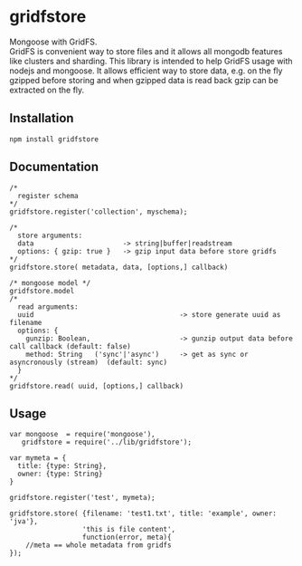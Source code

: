 gridfstore
==========

Mongoose with GridFS.  
GridFS is convenient way to store files and it allows all mongodb features like clusters and sharding.
This library is intended to help GridFS usage with nodejs and mongoose. It allows efficient way to store data, 
e.g. on the fly gzipped before storing and when gzipped data is read back gzip can be extracted on the fly.

Installation
------------
```
npm install gridfstore
```

Documentation
-------------
```
/*
  register schema
*/
gridfstore.register('collection', myschema);

/*
  store arguments:
  data                      -> string|buffer|readstream
  options: { gzip: true }   -> gzip input data before store gridfs
*/
gridfstore.store( metadata, data, [options,] callback)

/* mongoose model */
gridfstore.model   
/*
  read arguments:
  uuid                                    -> store generate uuid as filename
  options: { 
    gunzip: Boolean,                      -> gunzip output data before call callback (default: false)
    method: String   ('sync'|'async')     -> get as sync or asyncronously (stream)  (default: sync)
  }
*/
gridfstore.read( uuid, [options,] callback)
```

Usage
-----
```
var mongoose  = require('mongoose'),
   gridfstore = require('../lib/gridfstore');
   
var mymeta = {
  title: {type: String},
  owner: {type: String}
}

gridfstore.register('test', mymeta);

gridfstore.store( {filename: 'test1.txt', title: 'example', owner: 'jva'}, 
                  'this is file content',
                  function(error, meta){
    //meta == whole metadata from gridfs
});

```
